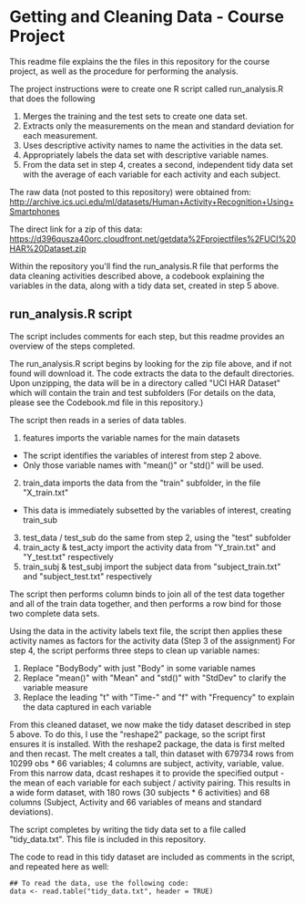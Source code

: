 # Getting and Cleaning Data - Course Project

This readme file explains the the files in this repository for the course project, as well as the procedure for performing the analysis.

The project instructions were to create one R script called run_analysis.R that does the following
1. Merges the training and the test sets to create one data set.
2. Extracts only the measurements on the mean and standard deviation for each measurement.
3. Uses descriptive activity names to name the activities in the data set.
4. Appropriately labels the data set with descriptive variable names.
5. From the data set in step 4, creates a second, independent tidy data set with the average of each variable for each activity and each subject.

The raw data (not posted to this repository) were obtained from:
http://archive.ics.uci.edu/ml/datasets/Human+Activity+Recognition+Using+Smartphones 

The direct link for a zip of this data:
https://d396qusza40orc.cloudfront.net/getdata%2Fprojectfiles%2FUCI%20HAR%20Dataset.zip 

Within the repository you'll find the run_analysis.R file that performs the data cleaning activities described above, a codebook explaining the variables in the data, along with a tidy data set, created in step 5 above.

## run_analysis.R script
The script includes comments for each step, but this readme provides an overview of the steps completed. 

The run_analysis.R script begins by looking for the zip file above, and if not found will download it. The code extracts the data to the default directories. Upon unzipping, the data will be in a directory called "UCI HAR Dataset" which will contain the train and test subfolders
(For details on the data, please see the Codebook.md file in this repository.)

The script then reads in a series of data tables.

1. features imports the variable names for the main datasets
  * The script identifies the variables of interest from step 2 above.
  * Only those variable names with "mean()" or "std()" will be used.

2. train_data imports the data from the "train" subfolder, in the file "X_train.txt"
  * This data is immediately subsetted by the variables of interest, creating train_sub
3. test_data / test_sub do the same from step 2, using the "test" subfolder
4. train_acty & test_acty import the activity data from "Y_train.txt" and "Y_test.txt" respectively
5. train_subj & test_subj import the subject data from "subject_train.txt" and "subject_test.txt" respectively

The script then performs column binds to join all of the test data together and all of the train data together, and then performs a row bind for those two complete data sets.

Using the data in the activity labels text file, the script then applies these activity names as factors for the activity data (Step 3 of the assignment)
For step 4, the script performs three steps to clean up variable names:

1. Replace "BodyBody" with just "Body" in some variable names
2. Replace "mean()" with "Mean" and "std()" with "StdDev" to clarify the variable measure
3. Replace the leading "t" with "Time-" and "f" with "Frequency" to explain the data captured in each variable

From this cleaned dataset, we now make the tidy dataset described in step 5 above. To do this, I use the "reshape2" package, so the script first ensures it is installed.
With the reshape2 package, the data is first melted and then recast. The melt creates a tall, thin dataset with 679734 rows from 10299 obs * 66 variables; 4 columns are subject, activity, variable, value.
From this narrow data, dcast reshapes it to provide the specified output - the mean of each variable for each subject / activity pairing. 
This results in a wide form dataset, with 180 rows (30 subjects * 6 activities) and 68 columns (Subject, Activity and 66 variables of means and standard deviations).

The script completes by writing the tidy data set to a file called "tidy_data.txt". This file is included in this repository.

The code to read in this tidy dataset are included as comments in the script, and repeated here as well:
```
## To read the data, use the following code:
data <- read.table("tidy_data.txt", header = TRUE)
```